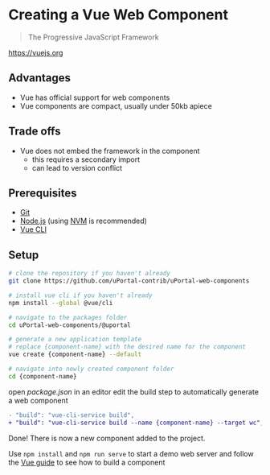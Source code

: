 # Creating a Vue Web Component

> The Progressive JavaScript Framework

<https://vuejs.org>

## Advantages

* Vue has official support for web components
* Vue components are compact, usually under 50kb apiece

## Trade offs

* Vue does not embed the framework in the component
  * this requires a secondary import
  * can lead to version conflict

## Prerequisites

* [Git][]
* [Node.js][] (using [NVM][] is recommended)
* [Vue CLI][]

## Setup

```sh
# clone the repository if you haven't already
git clone https://github.com/uPortal-contrib/uPortal-web-components

# install vue cli if you haven't already
npm install --global @vue/cli

# navigate to the packages folder
cd uPortal-web-components/@uportal

# generate a new application template
# replace {component-name} with the desired name for the component
vue create {component-name} --default

# navigate into newly created component folder
cd {component-name}
```

open _package.json_ in an editor
edit the build step to automatically generate a web component

```diff
- "build": "vue-cli-service build",
+ "build": "vue-cli-service build --name {component-name} --target wc",
```

Done!
There is now a new component added to the project.

Use `npm install` and `npm run serve` to start a demo web server and follow the [Vue guide][] to see how to build a component

[git]: https://git-scm.com/download
[node.js]: https://nodejs.org/en/download/
[nvm]: https://github.com/creationix/nvm#readme
[vue cli]: https://github.com/vuejs/vue-cli
[vue guide]: https://vuejs.org/v2/guide/
